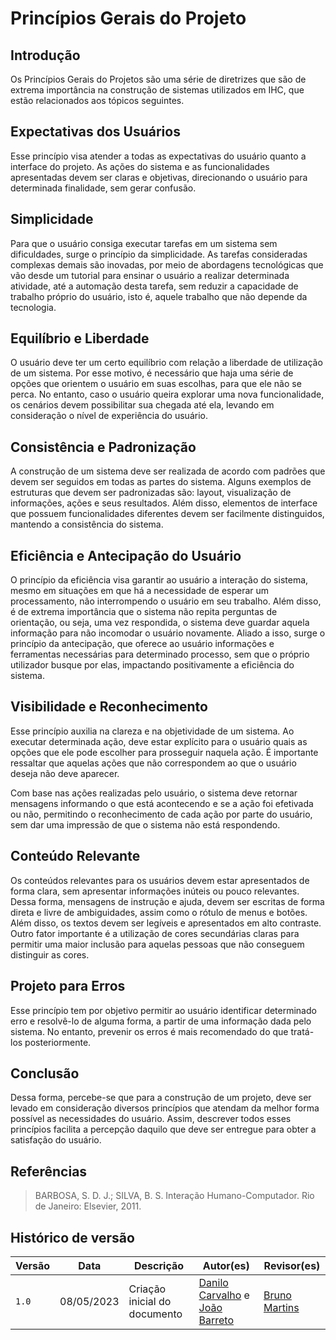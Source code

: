 # Princípios Gerais do Projeto

## Introdução

Os Princípios Gerais do Projetos são uma série de diretrizes que são de extrema importância na construção de sistemas utilizados em IHC, que estão relacionados aos tópicos seguintes.

## Expectativas dos Usuários

Esse princípio visa atender a todas as expectativas do usuário quanto a interface do projeto. As ações do sistema e as funcionalidades apresentadas devem ser claras e objetivas, direcionando o usuário para determinada finalidade, sem gerar confusão.  

## Simplicidade

Para que o usuário consiga executar tarefas em um sistema sem dificuldades, surge o princípio da simplicidade. As tarefas consideradas complexas demais são inovadas, por meio de abordagens tecnológicas que vão desde um tutorial para ensinar o usuário a realizar determinada atividade, até a automação desta tarefa, sem reduzir a capacidade de trabalho próprio do usuário, isto é, aquele trabalho que não depende da tecnologia.  

## Equilíbrio e Liberdade

O usuário deve ter um certo equilíbrio com relação a liberdade de utilização de um sistema. Por esse motivo, é necessário que haja uma série de opções que orientem o usuário em suas escolhas, para que ele não se perca. No entanto, caso o usuário queira explorar uma nova funcionalidade, os cenários devem possibilitar sua chegada até ela, levando em consideração o nível de experiência do usuário.

## Consistência e Padronização

A construção de um sistema deve ser realizada de acordo com padrões que devem ser seguidos em todas as partes do sistema. Alguns exemplos de estruturas que devem ser padronizadas são: layout, visualização de informações, ações e seus resultados. Além disso, elementos de interface que possuem funcionalidades diferentes devem ser facilmente distinguidos, mantendo a consistência do sistema.

## Eficiência e Antecipação do Usuário

O princípio da eficiência visa garantir ao usuário a interação do sistema, mesmo em situações em que há a necessidade de esperar um processamento, não interrompendo o usuário em seu trabalho. Além disso, é de extrema importância que o sistema não repita perguntas de orientação, ou seja, uma vez respondida, o sistema deve guardar aquela informação para não incomodar o usuário novamente.
Aliado a isso, surge o princípio da antecipação, que oferece ao usuário informações e ferramentas necessárias para determinado processo, sem que o próprio utilizador busque por elas, impactando positivamente a eficiência do sistema.



## Visibilidade e Reconhecimento

Esse princípio auxilia na clareza e na objetividade de um sistema. Ao executar determinada ação, deve estar explícito para o usuário quais as opções que ele pode escolher para prosseguir naquela ação. É importante ressaltar que aquelas ações que não correspondem ao que o usuário deseja não deve aparecer.

Com base nas ações realizadas pelo usuário, o sistema deve retornar mensagens informando o que está acontecendo e se a ação foi efetivada ou não, permitindo o reconhecimento de cada ação por parte do usuário, sem dar uma impressão de que o sistema não está respondendo.

## Conteúdo Relevante

Os conteúdos relevantes para os usuários devem estar apresentados de forma clara, sem apresentar informações inúteis ou pouco relevantes. Dessa forma, mensagens de instrução e ajuda, devem ser escritas de forma direta e livre de ambiguidades, assim como o rótulo de menus e botões. Além disso, os textos devem ser legíveis e apresentados em alto contraste. Outro fator importante é a utilização de cores secundárias claras para permitir uma maior inclusão para aquelas pessoas que não conseguem distinguir as cores.

## Projeto para Erros

Esse princípio tem por objetivo permitir ao usuário identificar determinado erro e resolvê-lo de alguma forma, a partir de uma informação dada pelo sistema. No entanto, prevenir os erros é mais recomendado do que tratá-los posteriormente.

## Conclusão

Dessa forma, percebe-se que para a construção de um projeto, deve ser levado em consideração diversos princípios que atendam da melhor forma possível as necessidades do usuário. Assim, descrever todos esses princípios facilita a percepção daquilo que deve ser entregue para obter a satisfação do usuário. 

## Referências 
>BARBOSA, S. D. J.; SILVA, B. S. Interação Humano-Computador. Rio de Janeiro: Elsevier, 2011.

## Histórico de versão
| Versão | Data | Descrição | Autor(es) | Revisor(es) |
| --- | --- | --- | --- | --- |
|  `1.0`   | 08/05/2023 | Criação inicial do documento | [Danilo Carvalho](https://github.com/Danilo-Carvalho-Antunes) e [João Barreto](https://github.com/JoaoBarreto03) | [Bruno Martins](https://github.com/gitbmvb) |